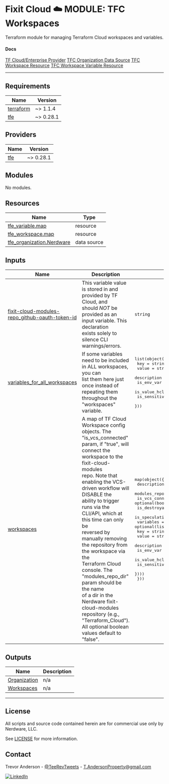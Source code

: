 # Fixit Cloud ☁️ MODULE: TFC Workspaces

Terraform module for managing Terraform Cloud workspaces and variables.

#### Docs

[TF Cloud/Enterprise Provider](https://registry.terraform.io/providers/hashicorp/tfe/latest/docs)
[TFC Organization Data Source](https://registry.terraform.io/providers/hashicorp/tfe/latest/docs/data-sources/organization)
[TFC Workspace Resource](https://registry.terraform.io/providers/hashicorp/tfe/latest/docs/resources/workspace)
[TFC Workspace Variable Resource](https://registry.terraform.io/providers/hashicorp/tfe/latest/docs/resources/variable)

---

<!-- prettier-ignore-start -->
<!-- BEGINNING OF PRE-COMMIT-TERRAFORM DOCS HOOK -->
## Requirements

| Name | Version |
|------|---------|
| <a name="requirement_terraform"></a> [terraform](#requirement\_terraform) | ~> 1.1.4 |
| <a name="requirement_tfe"></a> [tfe](#requirement\_tfe) | ~> 0.28.1 |

## Providers

| Name | Version |
|------|---------|
| <a name="provider_tfe"></a> [tfe](#provider\_tfe) | ~> 0.28.1 |

## Modules

No modules.

## Resources

| Name | Type |
|------|------|
| [tfe_variable.map](https://registry.terraform.io/providers/hashicorp/tfe/latest/docs/resources/variable) | resource |
| [tfe_workspace.map](https://registry.terraform.io/providers/hashicorp/tfe/latest/docs/resources/workspace) | resource |
| [tfe_organization.Nerdware](https://registry.terraform.io/providers/hashicorp/tfe/latest/docs/data-sources/organization) | data source |

## Inputs

| Name | Description | Type | Default | Required |
|------|-------------|------|---------|:--------:|
| <a name="input_fixit-cloud-modules-repo_github-oauth-token-id"></a> [fixit-cloud-modules-repo\_github-oauth-token-id](#input\_fixit-cloud-modules-repo\_github-oauth-token-id) | This variable value is stored in and provided by TF Cloud, and<br>should *NOT* be provided as an input variable. This declaration<br>exists solely to silence CLI warnings/errors. | `string` | n/a | yes |
| <a name="input_variables_for_all_workspaces"></a> [variables\_for\_all\_workspaces](#input\_variables\_for\_all\_workspaces) | If some variables need to be included in ALL workspaces, you can<br>list them here just once instead of repeating them throughout the<br>"workspaces" variable. | <pre>list(object({<br>    key          = string<br>    value        = string<br>    description  = optional(string)<br>    is_env_var   = optional(bool)<br>    is_value_hcl = optional(bool)<br>    is_sensitive = optional(bool)<br>  }))</pre> | `[]` | no |
| <a name="input_workspaces"></a> [workspaces](#input\_workspaces) | A map of TF Cloud Workspace config objects. The "is\_vcs\_connected"<br>param, if "true", will connect the workspace to the fixit-cloud-modules<br>repo. Note that enabling the VCS-driven workflow will DISABLE the<br>ability to trigger runs via the CLI/API, which at this time can only be<br>reversed by manually removing the repository from the workspace via the<br>Terraform Cloud console. The "modules\_repo\_dir" param should be the name<br>of a dir in the Nerdware fixit-cloud-modules repository (e.g.,<br>"Terraform\_Cloud"). All optional boolean values default to "false". | <pre>map(object({<br>    description                 = optional(string)<br>    modules_repo_dir            = optional(string)<br>    is_vcs_connected            = optional(bool)<br>    is_destroyable              = optional(bool)<br>    is_speculative_plan_enabled = optional(bool)<br>    variables = optional(list(object({<br>      key          = string<br>      value        = string<br>      description  = optional(string)<br>      is_env_var   = optional(bool)<br>      is_value_hcl = optional(bool)<br>      is_sensitive = optional(bool)<br>    })))<br>  }))</pre> | n/a | yes |

## Outputs

| Name | Description |
|------|-------------|
| <a name="output_Organization"></a> [Organization](#output\_Organization) | n/a |
| <a name="output_Workspaces"></a> [Workspaces](#output\_Workspaces) | n/a |
<!-- END OF PRE-COMMIT-TERRAFORM DOCS HOOK -->
<!-- prettier-ignore-end -->

---

## License

All scripts and source code contained herein are for commercial use only by Nerdware, LLC.

See [LICENSE](/LICENSE) for more information.

## Contact

Trevor Anderson - [@TeeRevTweets](https://twitter.com/teerevtweets) - T.AndersonProperty@gmail.com

[![LinkedIn][linkedin-shield]][linkedin-url]

<!-- MARKDOWN LINKS & IMAGES -->
<!-- https://www.markdownguide.org/basic-syntax/#reference-style-links -->

[linkedin-url]: https://www.linkedin.com/in/trevor-anderson-3a3b0392/
[linkedin-shield]: https://img.shields.io/badge/LinkedIn-0077B5?logo=linkedin&logoColor=white
